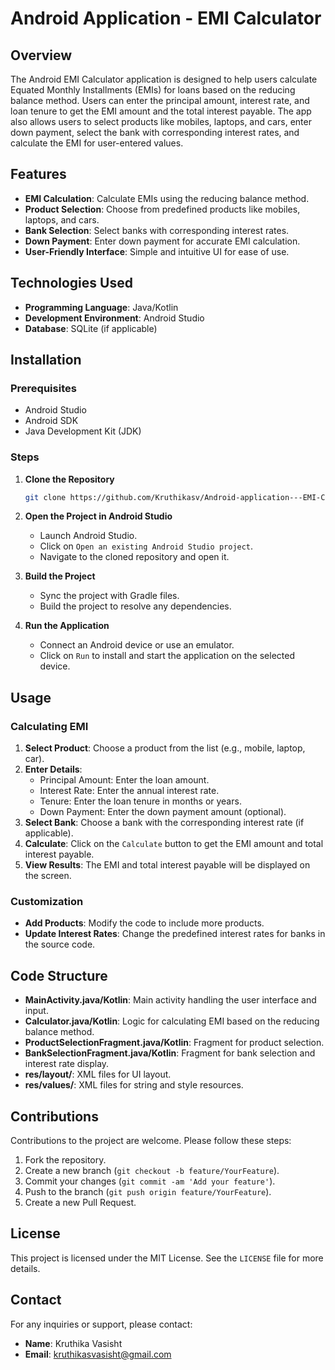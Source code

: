 # Android Application - EMI Calculator 

## Overview

The Android EMI Calculator application is designed to help users calculate Equated Monthly Installments (EMIs) for loans based on the reducing balance method. Users can enter the principal amount, interest rate, and loan tenure to get the EMI amount and the total interest payable. The app also allows users to select products like mobiles, laptops, and cars, enter down payment, select the bank with corresponding interest rates, and calculate the EMI for user-entered values.

## Features

- **EMI Calculation**: Calculate EMIs using the reducing balance method.
- **Product Selection**: Choose from predefined products like mobiles, laptops, and cars.
- **Bank Selection**: Select banks with corresponding interest rates.
- **Down Payment**: Enter down payment for accurate EMI calculation.
- **User-Friendly Interface**: Simple and intuitive UI for ease of use.

## Technologies Used

- **Programming Language**: Java/Kotlin
- **Development Environment**: Android Studio
- **Database**: SQLite (if applicable)

## Installation

### Prerequisites

- Android Studio
- Android SDK
- Java Development Kit (JDK)

### Steps

1. **Clone the Repository**
   ```bash
   git clone https://github.com/Kruthikasv/Android-application---EMI-Calculator.git
   ```

2. **Open the Project in Android Studio**
   - Launch Android Studio.
   - Click on `Open an existing Android Studio project`.
   - Navigate to the cloned repository and open it.

3. **Build the Project**
   - Sync the project with Gradle files.
   - Build the project to resolve any dependencies.

4. **Run the Application**
   - Connect an Android device or use an emulator.
   - Click on `Run` to install and start the application on the selected device.

## Usage

### Calculating EMI

1. **Select Product**: Choose a product from the list (e.g., mobile, laptop, car).
2. **Enter Details**:
   - Principal Amount: Enter the loan amount.
   - Interest Rate: Enter the annual interest rate.
   - Tenure: Enter the loan tenure in months or years.
   - Down Payment: Enter the down payment amount (optional).
3. **Select Bank**: Choose a bank with the corresponding interest rate (if applicable).
4. **Calculate**: Click on the `Calculate` button to get the EMI amount and total interest payable.
5. **View Results**: The EMI and total interest payable will be displayed on the screen.

### Customization

- **Add Products**: Modify the code to include more products.
- **Update Interest Rates**: Change the predefined interest rates for banks in the source code.

## Code Structure

- **MainActivity.java/Kotlin**: Main activity handling the user interface and input.
- **Calculator.java/Kotlin**: Logic for calculating EMI based on the reducing balance method.
- **ProductSelectionFragment.java/Kotlin**: Fragment for product selection.
- **BankSelectionFragment.java/Kotlin**: Fragment for bank selection and interest rate display.
- **res/layout/**: XML files for UI layout.
- **res/values/**: XML files for string and style resources.

## Contributions

Contributions to the project are welcome. Please follow these steps:

1. Fork the repository.
2. Create a new branch (`git checkout -b feature/YourFeature`).
3. Commit your changes (`git commit -am 'Add your feature'`).
4. Push to the branch (`git push origin feature/YourFeature`).
5. Create a new Pull Request.

## License

This project is licensed under the MIT License. See the `LICENSE` file for more details.

## Contact

For any inquiries or support, please contact:

- **Name**: Kruthika Vasisht
- **Email**: kruthikasvasisht@gmail.com
